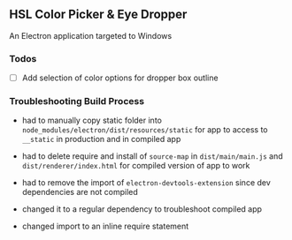 ## HSL Color Picker & Eye Dropper

An Electron application targeted to Windows

### Todos

- [ ] Add selection of color options for dropper box outline

### Troubleshooting Build Process

- had to manually copy static folder into `node_modules/electron/dist/resources/static` for app to access to `__static` in production and in compiled app

- had to delete require and install of `source-map` in `dist/main/main.js` and `dist/renderer/index.html` for compiled version of app to work

- had to remove the import of `electron-devtools-extension` since dev dependencies are not compiled
- changed it to a regular dependency to troubleshoot compiled app
- changed import to an inline require statement
